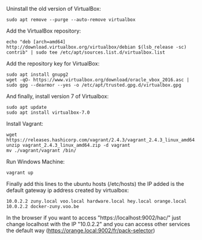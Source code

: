 Uninstall the old version of VirtualBox:
```
sudo apt remove --purge --auto-remove virtualbox
```

Add the VirtualBox repository:
```
echo "deb [arch=amd64] http://download.virtualbox.org/virtualbox/debian $(lsb_release -sc) contrib" | sudo tee /etc/apt/sources.list.d/virtualbox.list
```

Add the repository key for VirtualBox:
```
sudo apt install gnupg2
wget -qO- https://www.virtualbox.org/download/oracle_vbox_2016.asc | sudo gpg --dearmor --yes -o /etc/apt/trusted.gpg.d/virtualbox.gpg
```

And finally, install version 7 of Virtualbox:
```
sudo apt update
sudo apt install virtualbox-7.0
```

Install Vagrant:
```
wget https://releases.hashicorp.com/vagrant/2.4.3/vagrant_2.4.3_linux_amd64.zip
unzip vagrant_2.4.3_linux_amd64.zip -d vagrant
mv ./vagrant/vagrant /bin/
```

Run Windows Machine:
```
vagrant up
```

Finally add this lines to the ubuntu hosts (/etc/hosts) the IP added is the default gateway ip address created by virtualbox:
```
10.0.2.2 zuny.local voo.local hardware.local hey.local orange.local
10.0.2.2 docker-zuny.voo.be
```

In the browser if you want to access "https://localhost:9002/hac/" just change localhost with the IP "10.0.2.2" and you can access other services the default way (https://orange.local:9002/fr/pack-selector)
